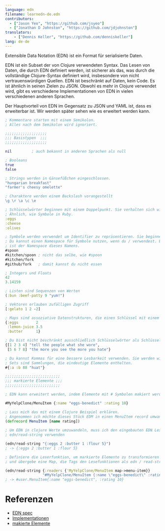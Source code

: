 ```yaml
---
language: edn
filename: learnedn-de.edn
contributors:
  - ["Jason Yeo", "https://github.com/jsyeo"]
  - ["Jonathan D Johnston", "https://github.com/jdjohnston"]
translators:
    - ["Dennis Keller", "https://github.com/denniskeller"]
lang: de-de
---
```


Extensible Data Notation (EDN) ist ein Format für serialisierte Daten.

EDN ist ein Subset der von Clojure verwendeten Syntax. Das Lesen von Daten, die durch EDN definiert werden, ist
sicherer als das, was durch die vollständige Clojure-Syntax definiert wird, insbesondere von nicht
vertrauenswürdigen Quellen. EDN ist beschränkt auf Daten, kein Code. Es ist ähnlich in seinen Zielen zu JSON.
Obwohl es mehr in Clojure verwendet wird, gibt es verschiedene Implementationen von EDN in vielen
verschiedenen anderen Sprachen.

Der Hauptvorteil von EDN im Gegensatz zu JSON und YAML ist, dass es erweiterbar ist.
Wir werden später sehen wie es erweitert werden kann.

```clojure
; Kommentare starten mit einem Semikolon.
; Alles nach dem Semikolon wird ignoriert.

;;;;;;;;;;;;;;;;;;;
;;; Basistypen  ;;;
;;;;;;;;;;;;;;;;;;;

nil         ; auch bekannt in anderen Sprachen als null

; Booleans
true
false

; Strings werden in Gänsefüßchen eingeschlossen.
"hungarian breakfast"
"farmer's cheesy omelette"

; Charaktere werden einem Backslash vorangestellt
\g \r \a \c \e

; Schlüsselwörter beginnen mit einem Doppelpunkt. Sie verhalten sich wie Enums.
; Ähnlich, wie Symbole in Ruby.
:eggs
:cheese
:olives

; Symbole werden verwendet um Identifier zu repräsentieren. Sie beginnen mit einem #.
; Du kannst einen Namespace für Symbole nutzen, wenn du / verwendest. Egal was / vorangestellt wird
; ist der Namespace dieses Namens.
#spoon
#kitchen/spoon ; nicht das selbe, wie #spoon
#kitchen/fork
#github/fork   ; damit kannst du nicht essen

; Integers und Floats
42
3.14159

; Listen sind Sequenzen von Werten  
(:bun :beef-patty 9 "yum!")

; Vektoren erlauben zufälligen Zugriff
[:gelato 1 2 -2]

; Maps sind assoziative Datenstrukturen, die einen Schlüssel mit einem Wert verbinden.
{:eggs        2
 :lemon-juice 3.5
 :butter      1}                

; Du bist nicht beschränkt ausschließlich Schlüsselwörter als Schlüssel zu verwenden.
{[1 2 3 4] "tell the people what she wore",
 [5 6 7 8] "the more you see the more you hate"}

; Du kannst Kommas für eine bessere Lesbarkeit verwenden. Sie werden wie Leerraum behandelt.
; Sets sind Sammlungen, die eindeutige Elemente enthalten.
#{:a :b 88 "huat"}

;;;;;;;;;;;;;;;;;;;;;;;;;
;;; markierte Elemente ;;;
;;;;;;;;;;;;;;;;;;;;;;;;;

; EDN kann erweitert werden, indem Elemente mit # Symbolen makiert werden.

#MyYelpClone/MenuItem {:name "eggs-benedict" :rating 10}

; Lass mich das mit einem Clojure Beispiel erklären.
; Angenommen ich möchte dieses Stück EDM in einen MenuItem record umwandeln.
(defrecord MenuItem [name rating])
   
; Um EDN in clojure Werte umzuwandeln, muss ich den eingebauten EDN Leser 
; edn/read-string verwenden

(edn/read-string "{:eggs 2 :butter 1 :flour 5}")
; -> {:eggs 2 :butter 1 :flour 5}

; Definiere die Leserfunktion, um markierte Elemente zu transformieren
; und übergebe eine Map, die Tags den Lesefunktionen als edn / read-string zuweisen

(edn/read-string {:readers {'MyYelpClone/MenuItem map->menu-item}}
                 "#MyYelpClone/MenuItem {:name \"eggs-benedict\" :rating 10}")
; -> #user.MenuItem{:name "eggs-benedict", :rating 10}

```

# Referenzen

- [EDN spec](https://github.com/edn-format/edn)
- [Implementationen](https://github.com/edn-format/edn/wiki/Implementations)
- [makierte Elemente](http://www.compoundtheory.com/clojure-edn-walkthrough/)

